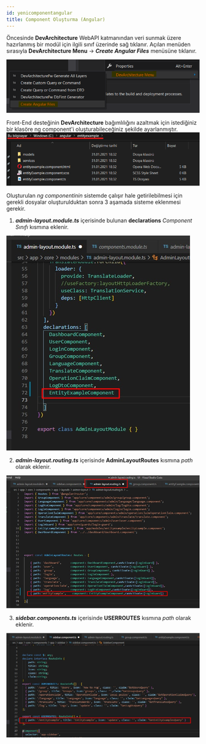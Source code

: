 ```yaml
---
id: yenicomponentangular
title: Component Oluşturma (Angular)
---
```

Öncesinde **DevArchitecture** WebAPI katmanından veri sunmak üzere hazırlanmış bir modül için ilgili sınıf üzerinde sağ tıklanır. Açılan menüden sırasıyla **DevArchitecture Menu** -> ***Create Angular Files*** menüsüne tıklanır. 

![](./media/image105.png)

Front-End desteğinin **DevArchitecture** bağımlılığını azaltmak için istediğiniz bir klasöre ng component'i oluşturabileceğiniz şekilde ayarlanmıştır. 
![](./media/image106.png)

Oluşturulan *ng componentinin* sistemde çalışır hale getirilebilmesi için gerekli dosyalar oluşturulduktan sonra 3 aşamada sisteme eklenmesi gerekir.

1. ***admin-layout.module.ts*** içerisinde bulunan **declarations** *Component Sınıfı* kısmına eklenir.

![](./media/image102.png)

2. ***admin-layout.routing.ts*** içerisinde **AdminLayoutRoutes** kısmına *path* olarak eklenir.
   
![](./media/image104.png)

3. ***sidebar.components.ts*** içerisinde **USERROUTES** kısmına *path* olarak eklenir.
   
![](./media/image103.png)

